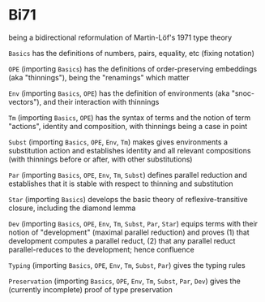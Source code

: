 # Bi71
being a bidirectional reformulation of Martin-Löf's 1971 type theory

`Basics` has the definitions of numbers, pairs, equality, etc (fixing notation)

`OPE` (importing `Basics`) has the definitions of order-preserving embeddings (aka "thinnings"), being the "renamings" which matter

`Env` (importing `Basics`, `OPE`) has the definition of environments (aka "snoc-vectors"), and their interaction with thinnings

`Tm` (importing `Basics`, `OPE`) has the syntax of terms and the notion of term "actions", identity and composition, with thinnings being a case in point

`Subst` (importing `Basics`, `OPE`, `Env`, `Tm`) makes gives environments a substitution action and establishes identity and all relevant compositions (with thinnings before or after, with other substitutions)

`Par` (importing `Basics`, `OPE`, `Env`, `Tm`, `Subst`) defines parallel reduction and establishes that it is stable with respect to thinning and substitution

`Star` (importing `Basics`) develops the basic theory of reflexive-transitive closure, including the diamond lemma

`Dev` (importing `Basics`, `OPE`, `Env`, `Tm`, `Subst`, `Par`, `Star`) equips terms with their notion of "development" (maximal parallel reduction) and proves (1) that development computes a parallel reduct, (2) that any parallel reduct parallel-reduces to the development; hence confluence

`Typing` (importing `Basics`, `OPE`, `Env`, `Tm`, `Subst`, `Par`) gives the typing rules

`Preservation` (importing `Basics`, `OPE`, `Env`, `Tm`, `Subst`, `Par`, `Dev`) gives the (currently incomplete) proof of type preservation
